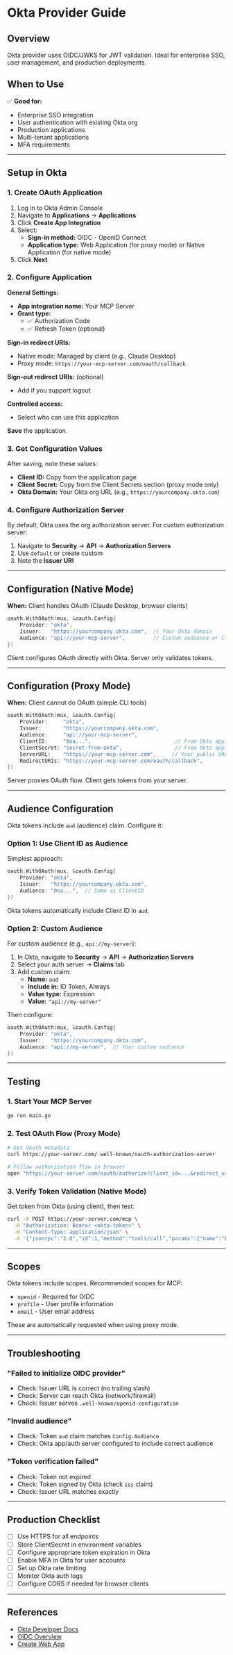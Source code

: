 # Okta Provider Guide

## Overview

Okta provider uses OIDC/JWKS for JWT validation. Ideal for enterprise SSO, user management, and production deployments.

## When to Use

✅ **Good for:**
- Enterprise SSO integration
- User authentication with existing Okta org
- Production applications
- Multi-tenant applications
- MFA requirements

---

## Setup in Okta

### 1. Create OAuth Application

1. Log in to Okta Admin Console
2. Navigate to **Applications** → **Applications**
3. Click **Create App Integration**
4. Select:
   - **Sign-in method:** OIDC - OpenID Connect
   - **Application type:** Web Application (for proxy mode) or Native Application (for native mode)
5. Click **Next**

### 2. Configure Application

**General Settings:**
- **App integration name:** Your MCP Server
- **Grant type:**
  - ✅ Authorization Code
  - ✅ Refresh Token (optional)

**Sign-in redirect URIs:**
- Native mode: Managed by client (e.g., Claude Desktop)
- Proxy mode: `https://your-mcp-server.com/oauth/callback`

**Sign-out redirect URIs:** (optional)
- Add if you support logout

**Controlled access:**
- Select who can use this application

**Save** the application.

### 3. Get Configuration Values

After saving, note these values:

- **Client ID:** Copy from the application page
- **Client Secret:** Copy from the Client Secrets section (proxy mode only)
- **Okta Domain:** Your Okta org URL (e.g., `https://yourcompany.okta.com`)

### 4. Configure Authorization Server

By default, Okta uses the org authorization server. For custom authorization server:

1. Navigate to **Security** → **API** → **Authorization Servers**
2. Use `default` or create custom
3. Note the **Issuer URI**

---

## Configuration (Native Mode)

**When:** Client handles OAuth (Claude Desktop, browser clients)

```go
oauth.WithOAuth(mux, &oauth.Config{
    Provider: "okta",
    Issuer:   "https://yourcompany.okta.com",  // Your Okta domain
    Audience: "api://your-mcp-server",         // Custom audience or Client ID
})
```

Client configures OAuth directly with Okta. Server only validates tokens.

---

## Configuration (Proxy Mode)

**When:** Client cannot do OAuth (simple CLI tools)

```go
oauth.WithOAuth(mux, &oauth.Config{
    Provider:     "okta",
    Issuer:       "https://yourcompany.okta.com",
    Audience:     "api://your-mcp-server",
    ClientID:     "0oa...",                           // From Okta app
    ClientSecret: "secret-from-okta",                 // From Okta app
    ServerURL:    "https://your-mcp-server.com",     // Your public URL
    RedirectURIs: "https://your-mcp-server.com/oauth/callback",
})
```

Server proxies OAuth flow. Client gets tokens from your server.

---

## Audience Configuration

Okta tokens include `aud` (audience) claim. Configure it:

### Option 1: Use Client ID as Audience

Simplest approach:

```go
oauth.WithOAuth(mux, &oauth.Config{
    Provider: "okta",
    Issuer:   "https://yourcompany.okta.com",
    Audience: "0oa...",  // Same as ClientID
})
```

Okta tokens automatically include Client ID in `aud`.

### Option 2: Custom Audience

For custom audience (e.g., `api://my-server`):

1. In Okta, navigate to **Security** → **API** → **Authorization Servers**
2. Select your auth server → **Claims** tab
3. Add custom claim:
   - **Name:** `aud`
   - **Include in:** ID Token, Always
   - **Value type:** Expression
   - **Value:** `"api://my-server"`

Then configure:

```go
oauth.WithOAuth(mux, &oauth.Config{
    Provider: "okta",
    Issuer:   "https://yourcompany.okta.com",
    Audience: "api://my-server",  // Your custom audience
})
```

---

## Testing

### 1. Start Your MCP Server

```bash
go run main.go
```

### 2. Test OAuth Flow (Proxy Mode)

```bash
# Get OAuth metadata
curl https://your-server.com/.well-known/oauth-authorization-server

# Follow authorization flow in browser
open "https://your-server.com/oauth/authorize?client_id=...&redirect_uri=...&response_type=code&code_challenge=..."
```

### 3. Verify Token Validation (Native Mode)

Get token from Okta (using client), then test:

```bash
curl -X POST https://your-server.com/mcp \
  -H "Authorization: Bearer <okta-token>" \
  -H "Content-Type: application/json" \
  -d '{"jsonrpc":"2.0","id":1,"method":"tools/call","params":{"name":"hello","arguments":{}}}'
```

---

## Scopes

Okta tokens include scopes. Recommended scopes for MCP:

- `openid` - Required for OIDC
- `profile` - User profile information
- `email` - User email address

These are automatically requested when using proxy mode.

---

## Troubleshooting

### "Failed to initialize OIDC provider"
- Check: Issuer URL is correct (no trailing slash)
- Check: Server can reach Okta (network/firewall)
- Check: Issuer serves `.well-known/openid-configuration`

### "Invalid audience"
- Check: Token `aud` claim matches `Config.Audience`
- Check: Okta app/auth server configured to include correct audience

### "Token verification failed"
- Check: Token not expired
- Check: Token signed by Okta (check `iss` claim)
- Check: Issuer URL matches exactly

---

## Production Checklist

- [ ] Use HTTPS for all endpoints
- [ ] Store ClientSecret in environment variables
- [ ] Configure appropriate token expiration in Okta
- [ ] Enable MFA in Okta for user accounts
- [ ] Set up Okta rate limiting
- [ ] Monitor Okta auth logs
- [ ] Configure CORS if needed for browser clients

---

## References

- [Okta Developer Docs](https://developer.okta.com/docs/)
- [OIDC Overview](https://developer.okta.com/docs/concepts/oauth-openid/)
- [Create Web App](https://developer.okta.com/docs/guides/sign-into-web-app/go/main/)
